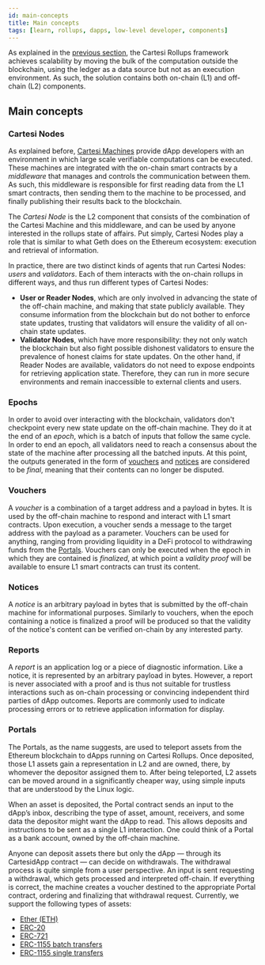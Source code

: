 ```yaml
---
id: main-concepts
title: Main concepts
tags: [learn, rollups, dapps, low-level developer, components]
---
```


As explained in the [previous section](./index.md), the Cartesi Rollups framework achieves scalability by moving the bulk of the computation outside the blockchain, using the ledger as a data source but not as an execution environment. As such, the solution contains both on-chain (L1) and off-chain (L2) components.

## Main concepts

### Cartesi Nodes

As explained before, [Cartesi Machines](/machine/) provide dApp developers with an environment in which large scale verifiable computations can be executed. These machines are integrated with the on-chain smart contracts by a _middleware_ that manages and controls the communication between them. As such, this middleware is responsible for first reading data from the L1 smart contracts, then sending them to the machine to be processed, and finally publishing their results back to the blockchain.

The _Cartesi Node_ is the L2 component that consists of the combination of the Cartesi Machine and this middleware, and can be used by anyone interested in the rollups state of affairs. Put simply, Cartesi Nodes play a role that is similar to what Geth does on the Ethereum ecosystem: execution and retrieval of information.

In practice, there are two distinct kinds of agents that run Cartesi Nodes: _users_ and _validators_. Each of them interacts with the on-chain rollups in different ways, and thus run different types of Cartesi Nodes:

- **User or Reader Nodes**, which are only involved in advancing the state of the off-chain machine, and making that state publicly available. They consume information from the blockchain but do not bother to enforce state updates, trusting that validators will ensure the validity of all on-chain state updates.
- **Validator Nodes**, which have more responsibility: they not only watch the blockchain but also fight possible dishonest validators to ensure the prevalence of honest claims for state updates. On the other hand, if Reader Nodes are available, validators do not need to expose endpoints for retrieving application state. Therefore, they can run in more secure environments and remain inaccessible to external clients and users.

### Epochs

In order to avoid over interacting with the blockchain, validators don't checkpoint every new state update on the off-chain machine. They do it at the end of an _epoch_, which is a batch of inputs that follow the same cycle.
In order to end an epoch, all validators need to reach a consensus about the state of the machine after processing all the batched inputs. At this point, the outputs generated in the form of [vouchers](#vouchers) and [notices](#notices) are considered to be _final_, meaning that their contents can no longer be disputed.

### Vouchers

A _voucher_ is a combination of a target address and a payload in bytes. It is used by the off-chain machine to respond and interact with L1 smart contracts. Upon execution, a voucher sends a message to the target address with the payload as a parameter. Vouchers can be used for anything, ranging from providing liquidity in a DeFi protocol to withdrawing funds from the [Portals](#portals). Vouchers can only be executed when the epoch in which they are contained is _finalized_, at which point a _validity proof_ will be available to ensure L1 smart contracts can trust its content.

### Notices

A _notice_ is an arbitrary payload in bytes that is submitted by the off-chain machine for informational purposes. Similarly to vouchers, when the epoch containing a notice is finalized a proof will be produced so that the validity of the notice's content can be verified on-chain by any interested party.

### Reports

A _report_ is an application log or a piece of diagnostic information. Like a notice, it is represented by an arbitrary payload in bytes. However, a report is never associated with a proof and is thus not suitable for trustless interactions such as on-chain processing or convincing independent third parties of dApp outcomes. Reports are commonly used to indicate processing errors or to retrieve application information for display.

### Portals

The Portals, as the name suggests, are used to teleport assets from the Ethereum blockchain to dApps running on Cartesi Rollups. Once deposited, those L1 assets gain a representation in L2 and are owned, there, by whomever the depositor assigned them to. After being teleported, L2 assets can be moved around in a significantly cheaper way, using simple inputs that are understood by the Linux logic.

When an asset is deposited, the Portal contract sends an input to the dApp’s inbox, describing the type of asset, amount, receivers, and some data the depositor might want the dApp to read. This allows deposits and instructions to be sent as a single L1 interaction. One could think of a Portal as a bank account, owned by the off-chain machine.

Anyone can deposit assets there but only the dApp — through its CartesidApp contract — can decide on withdrawals. The withdrawal process is quite simple from a user perspective. An input is sent requesting a withdrawal, which gets processed and interpreted off-chain. If everything is correct, the machine creates a voucher destined to the appropriate Portal contract, ordering and finalizing that withdrawal request. Currently, we support the following types of assets:

- [Ether (ETH)](./api/json-rpc/portals/EtherPortal.md)
- [ERC-20](./api/json-rpc/portals/ERC20Portal.md)
- [ERC-721](./api/json-rpc/portals/ERC721Portal.md)
- [ERC-1155 batch transfers](./api/json-rpc/portals/ERC1155BatchPortal.md)
- [ERC-1155 single transfers](./api/json-rpc/portals/ERC1155SinglePortal.md)
